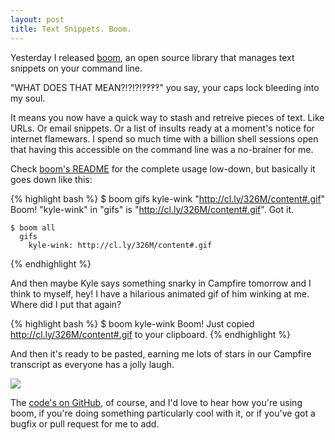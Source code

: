 ```yaml
---
layout: post
title: Text Snippets. Boom.
---
```


Yesterday I released [boom](https://github.com/holman/boom), an open source
library that manages text snippets on your command line.

"WHAT DOES THAT MEAN?!?!?!‽‽‽‽" you say, your caps lock bleeding into my soul.

It means you now have a quick way to stash and retreive pieces of text. Like
URLs. Or email snippets. Or a list of insults ready at a moment's notice for
internet flamewars. I spend so much time with a billion shell sessions open
that having this accessible on the command line was a no-brainer for me.

Check [boom's README](https://github.com/holman/boom#readme) for the complete
usage low-down, but basically it goes down like this:

{% highlight bash %}
    $ boom gifs kyle-wink "http://cl.ly/326M/content#.gif"
    Boom! "kyle-wink" in "gifs" is "http://cl.ly/326M/content#.gif". Got it.

    $ boom all
      gifs
        kyle-wink: http://cl.ly/326M/content#.gif
{% endhighlight %}

And then maybe Kyle says something snarky in Campfire tomorrow and I think to
myself, hey! I have a hilarious animated gif of him winking at me. Where did I
put that again?

{% highlight bash %}
    $ boom kyle-wink
    Boom! Just copied http://cl.ly/326M/content#.gif to your clipboard.
{% endhighlight %}

And then it's ready to be pasted, earning me lots of stars in our Campfire
transcript as everyone has a jolly laugh.

<img src="http://cl.ly/326M/animated.gif" />

The [code's on GitHub](https://github.com/holman/boom), of course, and I'd love
to hear how you're using boom, if you're doing something particularly cool with
it, or if you've got a bugfix or pull request for me to add.
